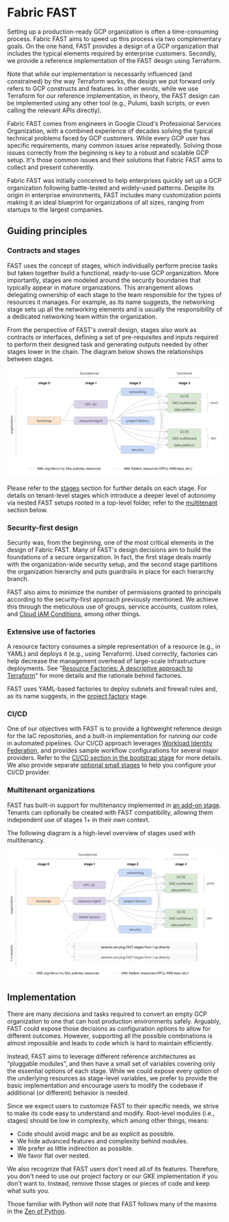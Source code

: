 # Fabric FAST

Setting up a production-ready GCP organization is often a time-consuming process. Fabric FAST aims to speed up this process via two complementary goals. On the one hand, FAST provides a design of a GCP organization that includes the typical elements required by enterprise customers. Secondly, we provide a reference implementation of the FAST design using Terraform.

Note that while our implementation is necessarily influenced (and constrained) by the way Terraform works, the design we put forward only refers to GCP constructs and features. In other words, while we use Terraform for our reference implementation, in theory, the FAST design can be implemented using any other tool (e.g., Pulumi, bash scripts, or even calling the relevant APIs directly).

Fabric FAST comes from engineers in Google Cloud's Professional Services Organization, with a combined experience of decades solving the typical technical problems faced by GCP customers. While every GCP user has specific requirements, many common issues arise repeatedly. Solving those issues correctly from the beginning is key to a robust and scalable GCP setup. It's those common issues and their solutions that Fabric FAST aims to collect and present coherently.

Fabric FAST was initially conceived to help enterprises quickly set up a GCP organization following battle-tested and widely-used patterns. Despite its origin in enterprise environments, FAST includes many customization points making it an ideal blueprint for organizations of all sizes, ranging from startups to the largest companies.

## Guiding principles

### Contracts and stages

FAST uses the concept of stages, which individually perform precise tasks but taken together build a functional, ready-to-use GCP organization. More importantly, stages are modeled around the security boundaries that typically appear in mature organizations. This arrangement allows delegating ownership of each stage to the team responsible for the types of resources it manages. For example, as its name suggests, the networking stage sets up all the networking elements and is usually the responsibility of a dedicated networking team within the organization.

From the perspective of FAST's overall design, stages also work as contracts or interfaces, defining a set of pre-requisites and inputs required to perform their designed task and generating outputs needed by other stages lower in the chain. The diagram below shows the relationships between stages.

<p align="center">
  <img src="stages.svg" alt="Stages diagram">
</p>

Please refer to the [stages](./stages/) section for further details on each stage. For details on tenant-level stages which introduce a deeper level of autonomy via nested FAST setups rooted in a top-level folder, refer to the [multitenant](#multitenant-organizations) section below.

### Security-first design

Security was, from the beginning, one of the most critical elements in the design of Fabric FAST. Many of FAST's design decisions aim to build the foundations of a secure organization. In fact, the first stage deals mainly with the organization-wide security setup, and the second stage partitions the organization hierarchy and puts guardrails in place for each hierarchy branch.

FAST also aims to minimize the number of permissions granted to principals according to the security-first approach previously mentioned. We achieve this through the meticulous use of groups, service accounts, custom roles, and [Cloud IAM Conditions](https://cloud.google.com/iam/docs/conditions-overview), among other things.

### Extensive use of factories

A resource factory consumes a simple representation of a resource (e.g., in YAML) and deploys it (e.g., using Terraform). Used correctly, factories can help decrease the management overhead of large-scale infrastructure deployments. See "[Resource Factories: A descriptive approach to Terraform](https://medium.com/google-cloud/resource-factories-a-descriptive-approach-to-terraform-581b3ebb59c)" for more details and the rationale behind factories.

FAST uses YAML-based factories to deploy subnets and firewall rules and, as its name suggests, in the [project factory](./stages/2-project-factory/) stage.

### CI/CD

One of our objectives with FAST is to provide a lightweight reference design for the IaC repositories, and a built-in implementation for running our code in automated pipelines. Our CI/CD approach leverages [Workload Identity Federation](https://cloud.google.com/iam/docs/workload-identity-federation), and provides sample workflow configurations for several major providers. Refer to the [CI/CD section in the bootstrap stage](./stages/0-bootstrap/README.md#cicd) for more details. We also provide separate [optional small stages](./extras/) to help you configure your CI/CD provider.

<!-- TODO: move CI/CD documentation to its own file -->

### Multitenant organizations

FAST has built-in support for multitenancy implemented in [an add-on stage](./addons/1-resman-tenants/). Tenants can optionally be created with FAST compatibility, allowing them independent use of stages 1+ in their own context.

The following diagram is a high-level overview of stages used with multitenancy.

<p align="center">
  <img src="tenants-stages.svg" alt="Stages for multitenancy.">
</p>

## Implementation

There are many decisions and tasks required to convert an empty GCP organization to one that can host production environments safely. Arguably, FAST could expose those decisions as configuration options to allow for different outcomes. However, supporting all the possible combinations is almost impossible and leads to code which is hard to maintain efficiently.

Instead, FAST aims to leverage different reference architectures as “pluggable modules”, and then have a small set of variables covering only the essential options of each stage. While we could expose every option of the underlying resources as stage-level variables, we prefer to provide the basic implementation and encourage users to modify the codebase if additional (or different) behavior is needed.

Since we expect users to customize FAST to their specific needs, we strive to make its code easy to understand and modify. Root-level modules (i.e., stages) should be low in complexity, which among other things, means:

- Code should avoid magic and be as explicit as possible.
- We hide advanced features and complexity behind modules.
- We prefer as little indirection as possible.
- We favor flat over nested.

We also recognize that FAST users don't need all of its features. Therefore, you don't need to use our project factory or our GKE implementation if you don't want to. Instead, remove those stages or pieces of code and keep what suits you.

Those familiar with Python will note that FAST follows many of the maxims in the [Zen of Python](https://www.python.org/dev/peps/pep-0020/#id2).
